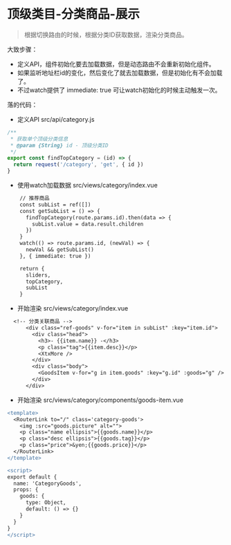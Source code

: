 # 顶级类目-分类商品-展示

> 根据切换路由的时候，根据分类ID获取数据，渲染分类商品。

大致步骤：

- 定义API，组件初始化要去加载数据，但是动态路由不会重新初始化组件。
- 如果监听地址栏id的变化，然后变化了就去加载数据，但是初始化有不会加载了。
- 不过watch提供了 immediate: true 可让watch初始化的时候主动触发一次。

落的代码：

- 定义API src/api/category.js
```js
/**
 * 获取单个顶级分类信息
 * @param {String} id - 顶级分类ID
 */
export const findTopCategory = (id) => {
  return request('/category', 'get', { id })
}
```

- 使用watch加载数据 src/views/category/index.vue
```diff
    // 推荐商品
    const subList = ref([])
    const getSubList = () => {
      findTopCategory(route.params.id).then(data => {
        subList.value = data.result.children
      })
    }
    watch(() => route.params.id, (newVal) => {
      newVal && getSubList()
    }, { immediate: true })

    return {
      sliders,
      topCategory,
      subList
    }
```

- 开始渲染 src/views/category/index.vue
```diff
  <!-- 分类关联商品 -->
      <div class="ref-goods" v-for="item in subList" :key="item.id">
        <div class="head">
          <h3>- {{item.name}} -</h3>
          <p class="tag">{{item.desc}}</p>
          <XtxMore />
        </div>
        <div class="body">
          <GoodsItem v-for="g in item.goods" :key="g.id" :goods="g" />
        </div>
      </div>
```

- 开始渲染 src/views/category/components/goods-item.vue
```diff
<template>
  <RouterLink to="/" class='category-goods'>
    <img :src="goods.picture" alt="">
    <p class="name ellipsis">{{goods.name}}</p>
    <p class="desc ellipsis">{{goods.tag}}</p>
    <p class="price">&yen;{{goods.price}}</p>
  </RouterLink>
</template>

<script>
export default {
  name: 'CategoryGoods',
  props: {
    goods: {
      type: Object,
      default: () => {}
    }
  }
}
</script>    
```